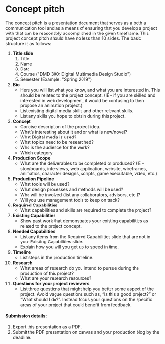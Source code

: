 # Concept pitch

The concept pitch is a presentation document that serves as a both a communication tool and as a means of ensuring that you develop a project with that can be reasonably accomplished in the given timeframe. This project concept pitch should have no less than 10 slides. The basic structure is as follows:

1. **Title slide**
   1. Title
   2. Name
   3. Date
   4. Course \("DMD 300: Digital Multimedia Design Studio"\)
   5. Semester \(Example: "Spring 2019"\)
2. **Bio**
   * Here you will list what you know, and what you are interested in. This should be related to the project concept. \(IE - if you are skilled and interested in web development, it would be confusing to then propose an animation project.\)
   * List existing digital media skills and other relevant skills.
   * List any skills you hope to obtain during this project.
3. **Concept**
   * Concise description of the project idea.
   * What’s interesting about it and or what is new/novel?
   * What Digital media is used?
   * What topics need to be researched?
   * Who is the audience for the work?
   * Which category 
4. **Production Scope**
   * What are the deliverables to be completed or produced? \(IE - storyboards, interviews, web application, website, wireframes, animatics, character designs, scripts, game executable, video, etc.\)
5. **Production Pipeline**
   * What tools will be used?
   * What design processes and methods will be used?
   * Who will be involved \(list any collaborators, advisors, etc.\)?
   * Will you use management tools to keep on track?
6. **Required Capabilities**
   * What capabilities and skills are required to complete the project?
7. **Existing Capabilities**
   * Show past work that demonstrates your existing capabilities as related to the project concept.
8. **Needed Capabilities**
   * List any items from the Required Capabilities slide that are not in your Existing Capabilities slide.
   * Explain how you will you get up to speed in time.
9. **Timeline**
   * List steps in the production timeline.
10. **Research**
    * What areas of research do you intend to pursue during the production of this project?
    * What are your research resources?
11. **Questions for your project reviewers**
    * List three questions that might help you better some aspect of the project. Avoid vague questions such as, “Is this a good project?” or “What should I do?”. Instead focus your questions on the specific areas of your project that could benefit from feedback. 

#### Submission details:

1. Export this presentation as a PDF.
2. Submit the PDF presentation on canvas and your production blog by the deadline.



